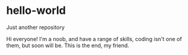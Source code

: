 # hello-world
Just another repository

Hi everyone!
I'm a noob, and have a range of skills, coding isn't one of them, but soon will be.
This is the end, my friend.
